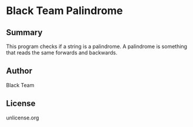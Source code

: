 Black Team Palindrome
==============

Summary
----------
This program checks if a string is a palindrome. A palindrome is something that reads the same forwards and backwards.

Author
------
Black Team

License
-------
unlicense.org